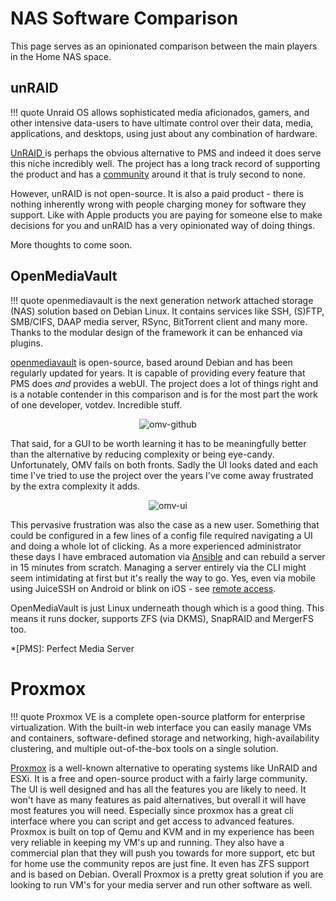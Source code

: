 # NAS Software Comparison

This page serves as an opinionated comparison between the main players in the Home NAS space.

## unRAID

!!! quote
    Unraid OS allows sophisticated media aficionados, gamers, and other intensive data-users to have ultimate control over their data, media, applications, and desktops, using just about any combination of hardware.

[UnRAID ](https://unraid.net/) is perhaps the obvious alternative to PMS and indeed it does serve this niche incredibly well. The project has a long track record of supporting the product and has a [community](https://unraid.net/community) around it that is truly second to none.

However, unRAID is not open-source. It is also a paid product - there is nothing inherently wrong with people charging money for software they support. Like with Apple products you are paying for someone else to make decisions for you and unRAID has a very opinionated way of doing things.

More thoughts to come soon.

## OpenMediaVault

!!! quote
    openmediavault is the next generation network attached storage (NAS) solution based on Debian Linux. It contains services like SSH, (S)FTP, SMB/CIFS, DAAP media server, RSync, BitTorrent client and many more. Thanks to the modular design of the framework it can be enhanced via plugins.

[openmediavault](https://www.openmediavault.org/) is open-source, based around Debian and has been regularly updated for years. It is capable of providing every feature that PMS does *and* provides a webUI. The project does a lot of things right and is a notable contender in this comparison and is for the most part the work of one developer, votdev. Incredible stuff.

<p align="center">
<img alt="omv-github" src="../../images/omv-github.png">
</p>

That said, for a GUI to be worth learning it has to be meaningfully better than the alternative by reducing complexity or being eye-candy. Unfortunately, OMV fails on both fronts. Sadly the UI looks dated and each time I've tried to use the project over the years I've come away frustrated by the extra complexity it adds. 

<p align="center">
<img alt="omv-ui" src="../../images/omv-ui.png">
</p>

This pervasive frustration was also the case as a new user. Something that could be configured in a few lines of a config file required navigating a UI and doing a whole lot of clicking. As a more experienced administrator these days I have embraced automation via [Ansible](../concepts/infraascode.md#ansible) and can rebuild a server in 15 minutes from scratch. Managing a server entirely via the CLI might seem intimidating at first but it's really the way to go. Yes, even via mobile using JuiceSSH on Android or blink on iOS - see [remote access](../remote-access/remote-access-overview.md).

OpenMediaVault is just Linux underneath though which is a good thing. This means it runs docker, supports ZFS (via DKMS), SnapRAID and MergerFS too. 

*[PMS]: Perfect Media Server

# Proxmox

!!! quote
  Proxmox VE is a complete open-source platform for enterprise virtualization. With the built-in web interface you can easily manage VMs and containers, software-defined storage and networking, high-availability clustering, and multiple out-of-the-box tools on a single solution.
  
[Proxmox](https://proxmox.com) is a well-known alternative to operating systems like UnRAID and ESXi. It is a free and open-source product with a fairly large community. The UI is well designed and has all the features you are likely to need. It won't have as many features as paid alternatives, but overall it will have most features you will need. Especially since proxmox has a great cli interface where you can script and get access to advanced features. Proxmox is built on top of Qemu and KVM and in my experience has been very reliable in keeping my VM's up and running. They also have a commercial plan that they will push you towards for more support, etc but for home use the community repos are just fine. It even has ZFS support and is based on Debian. Overall Proxmox is a pretty great solution if you are looking to run VM's for your media server and run other software as well.
